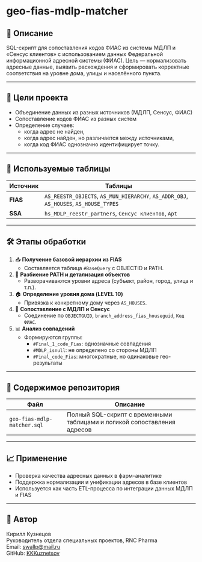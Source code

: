 # geo-fias-mdlp-matcher

## 📌 Описание

SQL-скрипт для сопоставления кодов ФИАС из системы МДЛП и «Сенсус клиентов» с использованием данных Федеральной информационной адресной системы (ФИАС). Цель — нормализовать адресные данные, выявить расхождения и сформировать корректные соответствия на уровне дома, улицы и населённого пункта.

---

## 🎯 Цели проекта

- Объединение данных из разных источников (МДЛП, Сенсус, ФИАС)
- Сопоставление кодов ФИАС из разных систем
- Определение случаев:
  - когда адрес не найден,
  - когда адрес найден, но различается между источниками,
  - когда код ФИАС однозначно идентифицирует точку.

---

## 🧩 Используемые таблицы

| Источник | Таблицы |
|---------|---------|
| **FIAS** | `AS_REESTR_OBJECTS`, `AS_MUN_HIERARCHY`, `AS_ADDR_OBJ`, `AS_HOUSES`, `AS_HOUSE_TYPES` |
| **SSA**  | `hs_MDLP_reestr_partners`, `Сенсус клиентов`, `Apt` |

---

## 🛠 Этапы обработки

1. 📥 **Получение базовой иерархии из FIAS**
   - Составляется таблица `#BaseQuery` с OBJECTID и PATH.
2. 🔀 **Разбиение PATH и детализация объектов**
   - Разворачиваются уровни адреса (субъект, район, город, улица и т.п.).
3. 🏠 **Определение уровня дома (LEVEL 10)**
   - Привязка к конкретному дому через `AS_HOUSES`.
4. 🔗 **Сопоставление с МДЛП и Сенсус**
   - Соединение по `OBJECTGUID`, `branch_address_fias_houseguid`, `Код ФИАС`.
5. 📊 **Анализ совпадений**
   - Формируются группы:
     - `#Final_1_code_Fias`: однозначные совпадения
     - `#MDLP_isnull`: не определено со стороны МДЛП
     - `#Final_code_Fias`: многократные, но одинаковые гео-результаты

---

## 📂 Содержимое репозитория

| Файл | Описание |
|------|----------|
| `geo-fias-mdlp-matcher.sql` | Полный SQL-скрипт с временными таблицами и логикой сопоставления адресов |

---

## 📈 Применение

- Проверка качества адресных данных в фарм-аналитике
- Поддержка нормализации и унификации адресов в базе клиентов
- Используется как часть ETL-процесса по интеграции данных МДЛП и FIAS

---

## 👤 Автор

Кирилл Кузнецов  
Руководитель отдела специальных проектов, RNC Pharma  
Email: swallp@mail.ru  
GitHub: [KKKuznetsov](https://github.com/KKKuznetsov)
